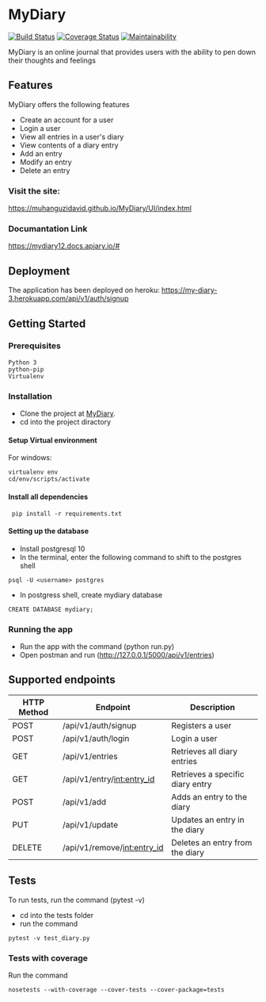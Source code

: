 # MyDiary
[![Build Status](https://travis-ci.com/MuhanguziDavid/MyDiary.svg?branch=challenge-3)](https://travis-ci.com/MuhanguziDavid/MyDiary)
[![Coverage Status](https://coveralls.io/repos/github/MuhanguziDavid/MyDiary/badge.svg?branch=challenge-3)](https://coveralls.io/github/MuhanguziDavid/MyDiary?branch=challenge-3)
[![Maintainability](https://api.codeclimate.com/v1/badges/c48c9fc84c9e037b3304/maintainability)](https://codeclimate.com/github/MuhanguziDavid/MyDiary/maintainability)

MyDiary is an online journal that provides users with the ability to pen down their thoughts and feelings

## Features
MyDiary offers the following features
* Create an account for a user
* Login a user
* View all entries in a user's diary
* View contents of a diary entry
* Add an entry
* Modify an entry
* Delete an entry

### Visit the site:
https://muhanguzidavid.github.io/MyDiary/UI/index.html

### Documantation Link
https://mydiary12.docs.apiary.io/#

## Deployment
The application has been deployed on heroku:
https://my-diary-3.herokuapp.com/api/v1/auth/signup


## Getting Started

### Prerequisites
```
Python 3
python-pip
Virtualenv
```

### Installation

* Clone the project at [MyDiary](https://github.com/MuhanguziDavid/MyDiary).
* cd into the project diractory

#### Setup Virtual environment
For windows:
```
virtualenv env
cd/env/scripts/activate
```

#### Install all dependencies
```
 pip install -r requirements.txt
```

#### Setting up the database
* Install postgresql 10
* In the terminal, enter the following command to shift to the postgres shell
```
psql -U <username> postgres
```
* In postgress shell, create mydiary database
```
CREATE DATABASE mydiary;
```

### Running the app
* Run the app with the command (python run.py)
* Open postman and run (http://127.0.0.1/5000/api/v1/entries)

## Supported endpoints
HTTP Method | Endpoint | Description
------------ | ------------- | -------------
POST| /api/v1/auth/signup| Registers a user
POST| /api/v1/auth/login| Login a user
GET| /api/v1/entries| Retrieves all diary entries
GET| /api/v1/entry/<int:entry_id>| Retrieves a specific diary entry
POST| /api/v1/add| Adds an entry to the diary
PUT| /api/v1/update| Updates an entry in the diary
DELETE| /api/v1/remove/<int:entry_id>| Deletes an entry from the diary

## Tests

To run tests, run the command (pytest -v)

* cd into the tests folder
* run the command 
```
pytest -v test_diary.py
```

### Tests with coverage
Run the command
```
nosetests --with-coverage --cover-tests --cover-package=tests
```
